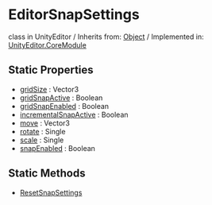 # EditorSnapSettings
class in UnityEditor
 / Inherits from: <a href="https://docs.unity3d.com/6000.0/Documentation/ScriptReference/Object.html" target="_blank">Object</a> / Implemented in: <a href="https://docs.unity3d.com/6000.0/Documentation/ScriptReference/UnityEditor.CoreModule.html" target="_blank">UnityEditor.CoreModule</a>
## Static Properties
- <a href="https://docs.unity3d.com/6000.0/Documentation/ScriptReference/EditorSnapSettings-gridSize.html" target="_blank">gridSize</a> : Vector3
- <a href="https://docs.unity3d.com/6000.0/Documentation/ScriptReference/EditorSnapSettings-gridSnapActive.html" target="_blank">gridSnapActive</a> : Boolean
- <a href="https://docs.unity3d.com/6000.0/Documentation/ScriptReference/EditorSnapSettings-gridSnapEnabled.html" target="_blank">gridSnapEnabled</a> : Boolean
- <a href="https://docs.unity3d.com/6000.0/Documentation/ScriptReference/EditorSnapSettings-incrementalSnapActive.html" target="_blank">incrementalSnapActive</a> : Boolean
- <a href="https://docs.unity3d.com/6000.0/Documentation/ScriptReference/EditorSnapSettings-move.html" target="_blank">move</a> : Vector3
- <a href="https://docs.unity3d.com/6000.0/Documentation/ScriptReference/EditorSnapSettings-rotate.html" target="_blank">rotate</a> : Single
- <a href="https://docs.unity3d.com/6000.0/Documentation/ScriptReference/EditorSnapSettings-scale.html" target="_blank">scale</a> : Single
- <a href="https://docs.unity3d.com/6000.0/Documentation/ScriptReference/EditorSnapSettings-snapEnabled.html" target="_blank">snapEnabled</a> : Boolean
## Static Methods
- <a href="https://docs.unity3d.com/6000.0/Documentation/ScriptReference/EditorSnapSettings.ResetSnapSettings.html" target="_blank">ResetSnapSettings</a>
